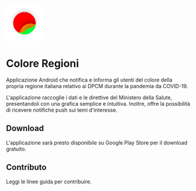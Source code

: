 ![alt text](https://github.com/NiccoloSegato/coloregioni/blob/main/app/src/main/res/icon.png?raw=true)
# Colore Regioni
Applicazione Android che notifica e informa gli utenti del colore della propria regione italiana relativo ai DPCM durante la pandemia da COVID-19.

L'applicazione raccoglie i dati e le direttive del Ministero della Salute, presentandoli con una grafica semplice e intuitiva. Inoltre, offre la possibilità di ricevere notifiche push sui temi d'interesse.

## Download
L'applicazione sarà presto disponibile su Google Play Store per il download gratuito.

## Contributo
Leggi le linee guida per contribuire.
